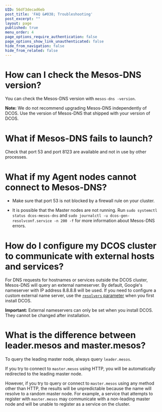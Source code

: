 ```yaml
---
UID: 56df3decad6eb
post_title: 'FAQ &#038; Troubleshooting'
post_excerpt: ""
layout: page
published: true
menu_order: 4
page_options_require_authentication: false
page_options_show_link_unauthenticated: false
hide_from_navigation: false
hide_from_related: false
---
```

<h1>How can I check the Mesos-DNS version?</h1>

<p>You can check the Mesos-DNS version with <code>mesos-dns -version</code>.</p>

<p><strong>Note:</strong> We do not recommend upgrading Mesos-DNS independently of DCOS. Use the version of Mesos-DNS that shipped with your version of DCOS.</p>

<h1>What if Mesos-DNS fails to launch?</h1>

<p>Check that port 53 and port 8123 are available and not in use by other processes.</p>

<h1>What if my Agent nodes cannot connect to Mesos-DNS?</h1>

<ul>
<li><p>Make sure that port 53 is not blocked by a firewall rule on your cluster.</p></li>
<li><p>It is possible that the Master nodes are not running. Run <code>sudo systemctl status dcos-mesos-dns</code> and <code>sudo journalctl -u dcos-gen-resolvconf.service -n 200 -f</code> for more information about Mesos-DNS errors.</p></li>
</ul>

<h1>How do I configure my DCOS cluster to communicate with external hosts and services?</h1>

<p>For DNS requests for hostnames or services outside the DCOS cluster, Mesos-DNS will query an external nameserver. By default, Google's nameserver with IP address 8.8.8.8 will be used. If you need to configure a custom external name server, use the <a href="https://docs.mesosphere.com/getting-started/installing/installing-enterprise-edition/#config-json"><code>resolvers</code> parameter</a> when you first install DCOS.</p>

<p><strong>Important:</strong> External nameservers can only be set when you install DCOS. They cannot be changed after installation.</p>

<h1><a name="leader"></a>What is the difference between leader.mesos and master.mesos?</h1>

<p>To query the leading master node, always query <code>leader.mesos</code>.</p>

<p>If you try to connect to <code>master.mesos</code> using HTTP, you will be automatically redirected to the leading master node.</p>

<p>However, if you try to query or connect to <code>master.mesos</code> using any method other than HTTP, the results will be unpredictable because the name will resolve to a random master node. For example, a service that attempts to register with <code>master.mesos</code> may communicate with a non-leading master node and will be unable to register as a service on the cluster.</p>